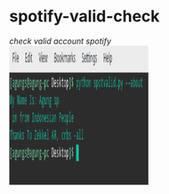 # spotify-valid-check
*check valid account spotify*<br>
<img src="images/about.png" width="250" height="250">
